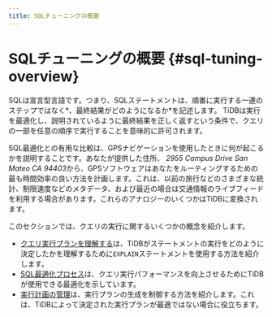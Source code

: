 ```yaml
---
title: SQLチューニングの概要
---
```


# SQLチューニングの概要 {#sql-tuning-overview}

SQLは宣言型言語です。つまり、SQLステートメントは、順番に実行する一連のステップではなく*、最終結果がどのようになるか*を記述します。 TiDBは実行を最適化し、説明されているように最終結果を正しく返すという条件で、クエリの一部を任意の順序で実行することを意味的に許可されます。

SQL最適化との有用な比較は、GPSナビゲーションを使用したときに何が起こるかを説明することです。あなたが提供した住所、 *2955 Campus Drive San Mateo CA 94403*から、GPSソフトウェアはあなたをルーティングするための最も時間効率の良い方法を計画します。これは、以前の旅行などのさまざまな統計、制限速度などのメタデータ、および最近の場合は交通情報のライブフィードを利用する場合があります。これらのアナロジーのいくつかはTiDBに変換されます。

このセクションでは、クエリの実行に関するいくつかの概念を紹介します。

-   [クエリ実行プランを理解する](/explain-overview.md)は、TiDBがステートメントの実行をどのように決定したかを理解するために`EXPLAIN`ステートメントを使用する方法を紹介します。
-   [SQL最適化プロセス](/sql-optimization-concepts.md)は、クエリ実行パフォーマンスを向上させるためにTiDBが使用できる最適化を示しています。
-   [実行計画の管理](/control-execution-plan.md)は、実行プランの生成を制御する方法を紹介します。これは、TiDBによって決定された実行プランが最適ではない場合に役立ちます。
